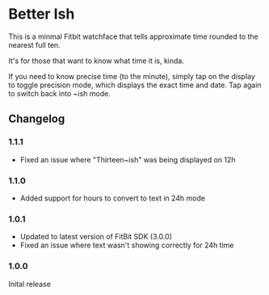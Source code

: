# Better Ish

This is a minmal Fitbit watchface that tells approximate time rounded to the nearest full ten.

It's for those that want to know what time it is, kinda.

If you need to know precise time (to the minute), simply tap on the display to toggle precision mode, which displays the exact time and date. Tap again to switch back into ~ish mode.

## Changelog

### 1.1.1

- Fixed an issue where "Thirteen~ish" was being displayed on 12h

### 1.1.0

- Added support for hours to convert to text in 24h mode

### 1.0.1

- Updated to latest version of FitBit SDK (3.0.0)
- Fixed an issue where text wasn't showing correctly for 24h time

### 1.0.0

Inital release